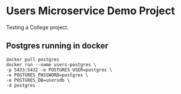 # Users Microservice Demo Project

Testing a College project.

## Postgres running in docker

```
docker pull postgres
docker run --name users-postgres \
-p 5433:5432 -e POSTGRES_USER=postgres \ 
-e POSTGRES_PASSWORD=postgres \ 
-e POSTGRES_DB=usersdb \
-d postgres
```
